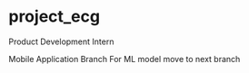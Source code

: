 # project_ecg

Product Development Intern

Mobile Application Branch
For ML model move to next branch
